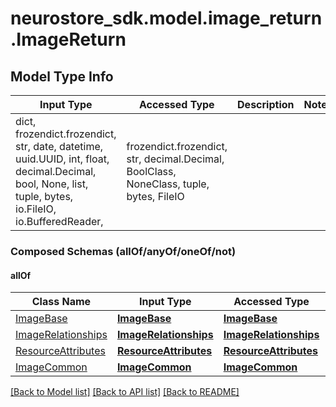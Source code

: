 # neurostore_sdk.model.image_return.ImageReturn

## Model Type Info
Input Type | Accessed Type | Description | Notes
------------ | ------------- | ------------- | -------------
dict, frozendict.frozendict, str, date, datetime, uuid.UUID, int, float, decimal.Decimal, bool, None, list, tuple, bytes, io.FileIO, io.BufferedReader,  | frozendict.frozendict, str, decimal.Decimal, BoolClass, NoneClass, tuple, bytes, FileIO |  | 

### Composed Schemas (allOf/anyOf/oneOf/not)
#### allOf
Class Name | Input Type | Accessed Type | Description | Notes
------------- | ------------- | ------------- | ------------- | -------------
[ImageBase](ImageBase.md) | [**ImageBase**](ImageBase.md) | [**ImageBase**](ImageBase.md) |  | 
[ImageRelationships](ImageRelationships.md) | [**ImageRelationships**](ImageRelationships.md) | [**ImageRelationships**](ImageRelationships.md) |  | 
[ResourceAttributes](ResourceAttributes.md) | [**ResourceAttributes**](ResourceAttributes.md) | [**ResourceAttributes**](ResourceAttributes.md) |  | 
[ImageCommon](ImageCommon.md) | [**ImageCommon**](ImageCommon.md) | [**ImageCommon**](ImageCommon.md) |  | 

[[Back to Model list]](../../README.md#documentation-for-models) [[Back to API list]](../../README.md#documentation-for-api-endpoints) [[Back to README]](../../README.md)

